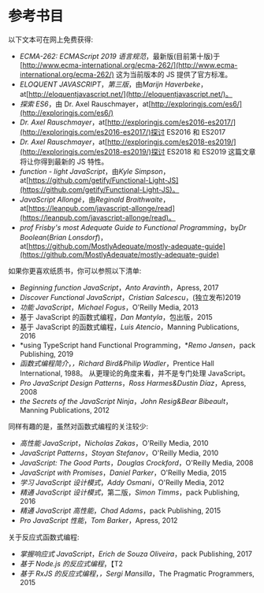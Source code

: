 # 参考书目

以下文本可在网上免费获得:

*   *ECMA-262: ECMAScript 2019 语言规范*，最新版(目前第十版)于[http://www.ecma-international.org/ecma-262/](http://www.ecma-international.org/ecma-262/) 这为当前版本的 JS 提供了官方标准。
*   *ELOQUENT JAVASCRIPT*，*第三版*，由*Marijn Haverbeke*，at[http://eloquentjavascript.net/](http://eloquentjavascript.net/)。
*   *探索 ES6*，由 Dr. Axel Rauschmayer，at[http://exploringjs.com/es6/](http://exploringjs.com/es6/)
*   *Dr. Axel Rauschmayer*，at[http://exploringjs.com/es2016-es2017/](http://exploringjs.com/es2016-es2017/)探讨 ES2016 和 ES2017
*   *Dr. Axel Rauschmayer*，at[http://exploringjs.com/es2018-es2019/](http://exploringjs.com/es2018-es2019/)探讨 ES2018 和 ES2019 这篇文章将让你得到最新的 JS 特性。
*   *function - light JavaScript*，由*Kyle Simpson*，at[https://github.com/getify/Functional-Light-JS](https://github.com/getify/Functional-Light-JS)。
*   *JavaScript Allongé*，由*Reginald Braithwaite*，at[https://leanpub.com/javascript-allonge/read](https://leanpub.com/javascript-allonge/read)。
*   *prof Frisby's most Adequate Guide to Functional Programming*，by*Dr Boolean*(*Brian Lonsdorf*)，at[https://github.com/MostlyAdequate/mostly-adequate-guide](https://github.com/MostlyAdequate/mostly-adequate-guide)

如果你更喜欢纸质书，你可以参照以下清单:

*   *Beginning function JavaScript*，*Anto Aravinth*，Apress, 2017
*   *Discover Functional JavaScript*，*Cristian Salcescu*，(独立发布)2019
*   *功能 JavaScript*，*Michael Fogus*，O'Reilly Media, 2013
*   基于 JavaScript 的函数式编程，*Dan Mantyla*，包出版，2015
*   基于 JavaScript 的函数式编程，*Luis Atencio*，Manning Publications, 2016
*   *using TypeScript hand Functional Programming，**Remo Jansen*，pack Publishing, 2019
*   *函数式编程简介*，*，Richard Bird&Philip Wadler*，Prentice Hall International, 1988。 从更理论的角度来看，并不是专门处理 JavaScript。
*   *Pro JavaScript Design Patterns*，*Ross Harmes&Dustin Díaz*，Apress, 2008
*   *the Secrets of the JavaScript Ninja*，*John Resig&Bear Bibeault*，Manning Publications, 2012

同样有趣的是，虽然对函数式编程的关注较少:

*   *高性能 JavaScript*，*Nicholas Zakas*，O'Reilly Media, 2010
*   *JavaScript Patterns*，*Stoyan Stefanov*，O'Reilly Media, 2010
*   *JavaScript: The Good Parts*，*Douglas Crockford*，O'Reilly Media, 2008
*   *JavaScript with Promises*，*Daniel Parker*，O'Reilly Media, 2015
*   *学习 JavaScript 设计模式*，*Addy Osmani*，O'Reilly Media, 2012
*   *精通 JavaScript 设计模式*，第二版，*Simon Timms*，pack Publishing, 2016
*   *精通 JavaScript 高性能*，*Chad Adams*，pack Publishing, 2015
*   *Pro JavaScript 性能*，*Tom Barker*，Apress, 2012

关于反应式函数式编程:

*   *掌握响应式 JavaScript*，*Erich de Souza Oliveira*，pack Publishing, 2017
*   *基于 Node.js 的反应式编程*，【T2
*   *基于 RxJS 的反应式编程*，*，Sergi Mansilla*，The Pragmatic Programmers, 2015